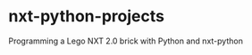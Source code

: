 nxt-python-projects
===================

Programming a Lego NXT 2.0 brick with Python and nxt-python
